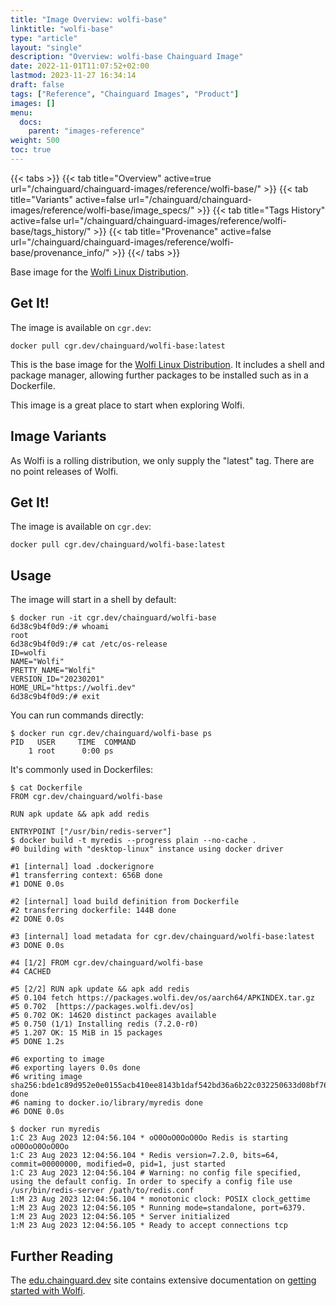 ```yaml
---
title: "Image Overview: wolfi-base"
linktitle: "wolfi-base"
type: "article"
layout: "single"
description: "Overview: wolfi-base Chainguard Image"
date: 2022-11-01T11:07:52+02:00
lastmod: 2023-11-27 16:34:14
draft: false
tags: ["Reference", "Chainguard Images", "Product"]
images: []
menu: 
  docs: 
    parent: "images-reference"
weight: 500
toc: true
---
```


{{< tabs >}}
{{< tab title="Overview" active=true url="/chainguard/chainguard-images/reference/wolfi-base/" >}}
{{< tab title="Variants" active=false url="/chainguard/chainguard-images/reference/wolfi-base/image_specs/" >}}
{{< tab title="Tags History" active=false url="/chainguard/chainguard-images/reference/wolfi-base/tags_history/" >}}
{{< tab title="Provenance" active=false url="/chainguard/chainguard-images/reference/wolfi-base/provenance_info/" >}}
{{</ tabs >}}



<!--overview:start-->
Base image for the [Wolfi Linux Distribution](https://wolfi.dev).
<!--overview:end-->

<!--getting:start-->
## Get It!
The image is available on `cgr.dev`:

```
docker pull cgr.dev/chainguard/wolfi-base:latest
```
<!--getting:end-->

<!--body:start-->
This is the base image for the [Wolfi Linux Distribution](wolfi.dev). It includes a shell and package manager, allowing further packages to be installed such as in a Dockerfile.

This image is a great place to start when exploring Wolfi.

## Image Variants

As Wolfi is a rolling distribution, we only supply the "latest" tag. There are no point releases of
Wolfi.

## Get It!

The image is available on `cgr.dev`:

```
docker pull cgr.dev/chainguard/wolfi-base:latest
```

## Usage

The image will start in a shell by default:

```
$ docker run -it cgr.dev/chainguard/wolfi-base
6d38c9b4f0d9:/# whoami
root
6d38c9b4f0d9:/# cat /etc/os-release
ID=wolfi
NAME="Wolfi"
PRETTY_NAME="Wolfi"
VERSION_ID="20230201"
HOME_URL="https://wolfi.dev"
6d38c9b4f0d9:/# exit
```

You can run commands directly:

```
$ docker run cgr.dev/chainguard/wolfi-base ps
PID   USER     TIME  COMMAND
    1 root      0:00 ps
```

It's commonly used in Dockerfiles:

```
$ cat Dockerfile
FROM cgr.dev/chainguard/wolfi-base

RUN apk update && apk add redis

ENTRYPOINT ["/usr/bin/redis-server"]
$ docker build -t myredis --progress plain --no-cache .
#0 building with "desktop-linux" instance using docker driver

#1 [internal] load .dockerignore
#1 transferring context: 656B done
#1 DONE 0.0s

#2 [internal] load build definition from Dockerfile
#2 transferring dockerfile: 144B done
#2 DONE 0.0s

#3 [internal] load metadata for cgr.dev/chainguard/wolfi-base:latest
#3 DONE 0.0s

#4 [1/2] FROM cgr.dev/chainguard/wolfi-base
#4 CACHED

#5 [2/2] RUN apk update && apk add redis
#5 0.104 fetch https://packages.wolfi.dev/os/aarch64/APKINDEX.tar.gz
#5 0.702  [https://packages.wolfi.dev/os]
#5 0.702 OK: 14620 distinct packages available
#5 0.750 (1/1) Installing redis (7.2.0-r0)
#5 1.207 OK: 15 MiB in 15 packages
#5 DONE 1.2s

#6 exporting to image
#6 exporting layers 0.0s done
#6 writing image sha256:bde1c89d952e0e0155acb410ee8143b1daf542bd36a6b22c032250633d08bf76 done
#6 naming to docker.io/library/myredis done
#6 DONE 0.0s

$ docker run myredis
1:C 23 Aug 2023 12:04:56.104 * oO0OoO0OoO0Oo Redis is starting oO0OoO0OoO0Oo
1:C 23 Aug 2023 12:04:56.104 * Redis version=7.2.0, bits=64, commit=00000000, modified=0, pid=1, just started
1:C 23 Aug 2023 12:04:56.104 # Warning: no config file specified, using the default config. In order to specify a config file use /usr/bin/redis-server /path/to/redis.conf
1:M 23 Aug 2023 12:04:56.104 * monotonic clock: POSIX clock_gettime
1:M 23 Aug 2023 12:04:56.105 * Running mode=standalone, port=6379.
1:M 23 Aug 2023 12:04:56.105 * Server initialized
1:M 23 Aug 2023 12:04:56.105 * Ready to accept connections tcp
```

## Further Reading

The [edu.chainguard.dev](https://edu.chainguard.dev) site contains extensive documentation on [getting started with Wolfi](https://edu.chainguard.dev/open-source/wolfi/overview/).
<!--body:end-->

